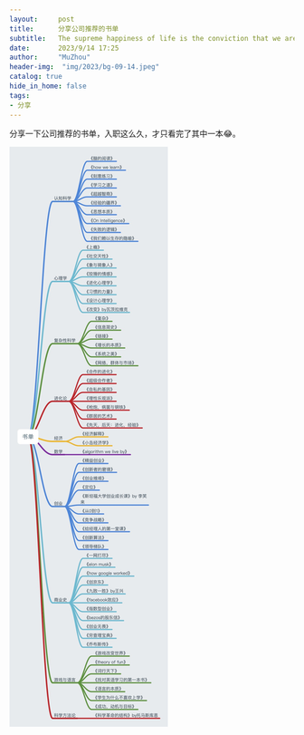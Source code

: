 ```yaml
---
layout:     post
title:      分享公司推荐的书单
subtitle:   The supreme happiness of life is the conviction that we are loved.
date:       2023/9/14 17:25
author:     "MuZhou"
header-img:  "img/2023/bg-09-14.jpeg"
catalog: true
hide_in_home: false
tags:
- 分享
---
```


分享一下公司推荐的书单，入职这么久，才只看完了其中一本😂。

![书单](/img/2023/bcz-book-list.jpg)
